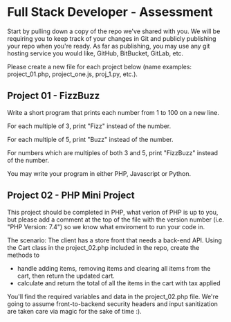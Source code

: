 # Full Stack Developer - Assessment
Start by pulling down a copy of the repo we've shared with you. We will be requiring you to keep track of your changes in Git and publicly publishing your repo when you're ready. As far as publishing, you may use any git hosting service you would like, GitHub, BitBucket, GitLab, etc.

Please create a new file for each project below (name examples: project_01.php, project_one.js, proj_1.py, etc.).

## Project 01 - FizzBuzz

Write a short program that prints each number from 1 to 100 on a new line. 

For each multiple of 3, print "Fizz" instead of the number. 

For each multiple of 5, print "Buzz" instead of the number. 

For numbers which are multiples of both 3 and 5, print "FizzBuzz" instead of the number.

You may write your program in either PHP, Javascript or Python.

## Project 02 - PHP Mini Project
This project should be completed in PHP, what verion of PHP is up to you, but please add a comment at the top of the file with the version number (i.e. "PHP Version: 7.4") so we know what enviroment to run your code in.

The scenario: The client has a store front that needs a back-end API. Using the Cart class in the project_02.php included in the repo, create the methods to

- handle adding items, removing items and clearing all items from the cart, then return the updated cart. 
- calculate and return the total of all the items in the cart with tax applied

You'll find the required variables and data in the project_02.php file. We're going to assume front-to-backend security headers and input sanitization are taken care via magic for the sake of time :). 